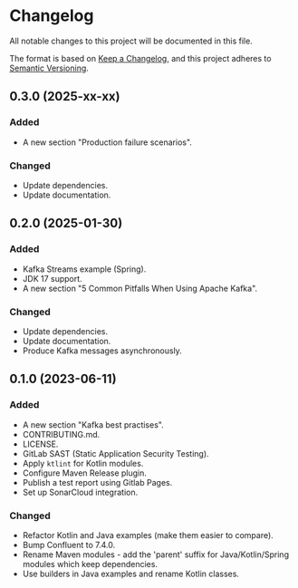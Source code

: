 # Changelog

All notable changes to this project will be documented in this file.

The format is based on [Keep a Changelog](https://keepachangelog.com/en/1.1.0/), and this project adheres to [Semantic Versioning](https://semver.org/spec/v2.0.0.html).

## 0.3.0 (2025-xx-xx)

### Added

- A new section "Production failure scenarios".

### Changed

- Update dependencies.
- Update documentation.

## 0.2.0 (2025-01-30)

### Added

- Kafka Streams example (Spring).
- JDK 17 support.
- A new section "5 Common Pitfalls When Using Apache Kafka".

### Changed

- Update dependencies.
- Update documentation.
- Produce Kafka messages asynchronously.

## 0.1.0 (2023-06-11)

### Added

- A new section "Kafka best practises".
- CONTRIBUTING.md.
- LICENSE.
- GitLab SAST (Static Application Security Testing).
- Apply `ktlint` for Kotlin modules.
- Configure Maven Release plugin.
- Publish a test report using Gitlab Pages.
- Set up SonarCloud integration.

### Changed

- Refactor Kotlin and Java examples (make them easier to compare).
- Bump Confluent to 7.4.0.
- Rename Maven modules - add the 'parent' suffix for Java/Kotlin/Spring modules which keep dependencies.
- Use builders in Java examples and rename Kotlin classes.

